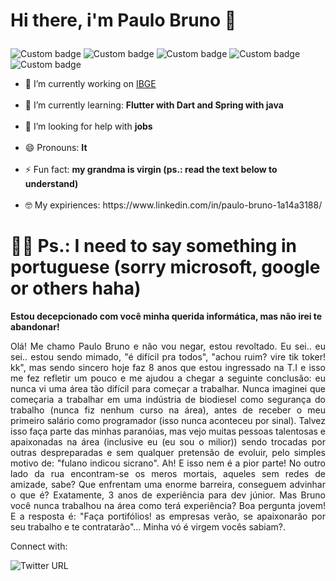 #  <p align="left"> Hi there, i'm Paulo Bruno 👋</p>

![Custom badge](https://img.shields.io/badge/Spring-6DB33F?style=flat&logo=spring&logoColor=white) ![Custom badge](https://img.shields.io/badge/Flutter-02569B?style=flat&logo=flutter&logoColor=white) ![Custom badge](https://img.shields.io/badge/Git-E34F26?style=flat&logo=git&logoColor=white) ![Custom badge](https://img.shields.io/badge/Java-ED8B00?style=flat&logo=java&logoColor=white) ![Custom badge](https://img.shields.io/badge/Dart-0175C2?style=flat&logo=dart&logoColor=white)


<ul> <li>🔭 I’m currently working on <a href="https://www.ibge.gov.br"/>IBGE</a></li><br>
<li>🌱 I’m currently learning: <b>Flutter with Dart and Spring with java</b></li><br>
<li>🤔 I’m looking for help with <b>jobs</b></li><br>
<li>😄 Pronouns: <b>It</b></li><br>
<li>⚡ Fun fact: <b>my grandma is virgin (ps.: read the text below to understand)</b></li><br>
<li>🤓 My expiriences: https://www.linkedin.com/in/paulo-bruno-1a14a3188/<br>
</ul>

# 😮‍💨 Ps.: I need to say something in portuguese (sorry microsoft, google or others haha)
 
**Estou decepcionado com você minha querida informática, mas não irei te abandonar!**    
 
<p align="justify">Olá! Me chamo Paulo Bruno e não vou negar, estou revoltado. Eu sei.. eu sei.. estou sendo mimado, "é difícil pra todos", "achou ruim? vire tik toker! kk", mas sendo sincero hoje faz 8 anos que estou ingressado na T.I e isso me fez refletir um pouco e me ajudou a chegar a seguinte conclusão: eu nunca vi uma área tão difícil para começar a trabalhar. Nunca imaginei que começaria a trabalhar em uma indústria de biodiesel como segurança do trabalho (nunca fiz nenhum curso na área), antes de receber o meu primeiro salário como programador (isso nunca aconteceu por sinal). Talvez isso faça parte das minhas paranóias, mas vejo muitas pessoas talentosas e apaixonadas na área (inclusive eu (eu sou o milior)) sendo trocadas por outras despreparadas e sem qualquer pretensão de evoluir, pelo simples motivo de: "fulano indicou sicrano". Ah! E isso nem é a pior parte! No outro lado da rua encontram-se os meros mortais, aqueles sem redes de amizade, sabe? Que enfrentam uma enorme barreira, conseguem advinhar o que é? Exatamente, 3 anos de experiência para dev júnior. Mas Bruno você nunca trabalhou na área como terá experiência? Boa pergunta jovem! E a resposta é: "Faça portifólios! as empresas verão, se apaixonarão por seu trabalho e te contratarão"... Minha vó é virgem vocês sabiam?.</p>

Connect with:

![Twitter URL](https://img.shields.io/twitter/url?style=social&url=https%3A%2F%2Ftwitter.com%2Fpaulobfbn)

